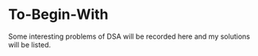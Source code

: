 # To-Begin-With

Some interesting problems of DSA will be recorded here and my solutions will be listed.
